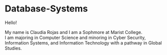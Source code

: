 # Database-Systems

Hello!

My name is Claudia Rojas and I am a Sophmore at Marist College.  
I am majoring in Computer Science 
and minoring in Cyber Security, Information Systems, and Information Technology
with a pathway in Global Studies.
